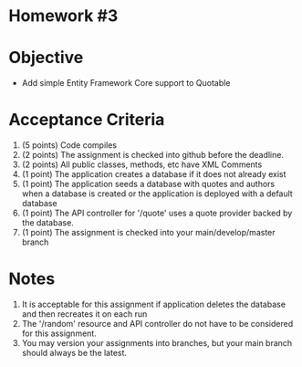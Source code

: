 # Homework #3

# Objective
- Add simple Entity Framework Core support to Quotable

# Acceptance Criteria
1. (5 points) Code compiles
2. (2 points) The assignment is checked into github before the deadline.
3. (2 points) All public classes, methods, etc have XML Comments
4. (1 point)  The application creates a database if it does not already exist
5. (1 point)  The application seeds a database with quotes and authors when a database is created or the application is deployed with a default database
6. (1 point)  The API controller for '/quote' uses a quote provider backed by the database.
7. (1 point)  The assignment is checked into your main/develop/master branch

# Notes
1. It is acceptable for this assignment if application deletes the database and then recreates it on each run
2. The '/random' resource and API controller do not have to be considered for this assignment.
3. You may version your assignments into branches, but your main branch should always be the latest.